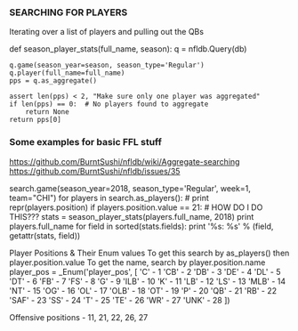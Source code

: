 ### SEARCHING FOR PLAYERS
Iterating over a list of players and pulling out the QBs

def season_player_stats(full_name, season):
    q = nfldb.Query(db)

    q.game(season_year=season, season_type='Regular')
    q.player(full_name=full_name)
    pps = q.as_aggregate()

    assert len(pps) < 2, "Make sure only one player was aggregated"
    if len(pps) == 0:  # No players found to aggregate
        return None
    return pps[0]


### Some examples for basic FFL stuff
https://github.com/BurntSushi/nfldb/wiki/Aggregate-searching
https://github.com/BurntSushi/nfldb/issues/35

search.game(season_year=2018, season_type='Regular', week=1, team="CHI")
for players in search.as_players():
    # print repr(players.position)
    if players.position.value == 21:  # HOW DO I DO THIS???
        stats = season_player_stats(players.full_name, 2018)
        print players.full_name
        for field in sorted(stats.fields):
            print '%s: %s' % (field, getattr(stats, field))


Player Positions & Their Enum values
To get this search by as_players() then player.position.value
To get the name, search by player.position.name
player_pos = _Enum('player_pos',
                    [
                        'C' - 1
                        'CB' - 2
                        'DB' - 3
                        'DE' - 4
                        'DL' - 5
                        'DT' - 6
                        'FB' - 7
                        'FS' - 8
                        'G' - 9
                        'ILB' - 10
                        'K' - 11
                        'LB' - 12
                        'LS' - 13
                        'MLB' - 14
                        'NT' - 15
                        'OG' - 16
                        'OL' - 17
                        'OLB' - 18
                        'OT' - 19
                        'P' - 20
                        'QB' - 21
                        'RB' - 22
                        'SAF' - 23
                        'SS' - 24
                        'T' - 25
                        'TE' - 26
                        'WR' - 27
                        'UNK' - 28
                        ])

Offensive positions - 11, 21, 22, 26, 27